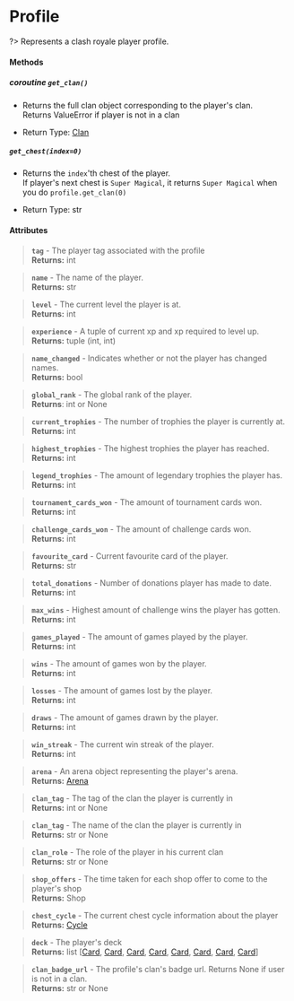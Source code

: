 # Profile
?> Represents a clash royale player profile.

#### Methods

##### *coroutine* **`get_clan()`**
  * Returns the full clan object corresponding to the player's clan.    
  Returns ValueError if player is not in a clan

  * Return Type: [Clan](clan.md)

##### **`get_chest(index=0)`**
  * Returns the `index`'th chest of the player.    
  If player's next chest is `Super Magical`, it returns `Super Magical` when you do `profile.get_clan(0)`

  * Return Type: str
  
#### Attributes
> **`tag`** - The player tag associated with the profile    
**Returns:** int
  
> **`name`** - The name of the player.    
**Returns:** str

> **`level`** - The current level the player is at.    
**Returns:** int

> **`experience`** - A tuple of current xp and xp required to level up.    
**Returns:** tuple (int, int)

> **`name_changed`** - Indicates whether or not the player has changed names.    
**Returns:** bool

> **`global_rank`** - The global rank of the player.    
**Returns**: int or None

> **`current_trophies`** - The number of trophies the player is currently at.    
**Returns:** int
  
> **`highest_trophies`** - The highest trophies the player has reached.    
**Returns:** int
  
> **`legend_trophies`** - The amount of legendary trophies the player has.    
**Returns:** int
  
> **`tournament_cards_won`** - The amount of tournament cards won.    
**Returns:** int

> **`challenge_cards_won`** - The amount of challenge cards won.    
**Returns:** int

> **`favourite_card`** - Current favourite card of the player.    
**Returns:** str

> **`total_donations`** - Number of donations player has made to date.    
**Returns:** int

> **`max_wins`** - Highest amount of challenge wins the player has gotten.    
**Returns:** int

> **`games_played`** - The amount of games played by the player.    
**Returns:** int

> **`wins`** - The amount of games won by the player.    
**Returns:** int

> **`losses`** - The amount of games lost by the player.    
**Returns:** int

> **`draws`** - The amount of games drawn by the player.    
**Returns:** int

> **`win_streak`** - The current win streak of the player.    
**Returns:** int

> **`arena`** - An arena object representing the player's arena.    
**Returns:** [Arena](arena.md)

> **`clan_tag`** - The tag of the clan the player is currently in  
**Returns:** int or None

> **`clan_tag`** - The name of the clan the player is currently in    
**Returns:** str or None

> **`clan_role`** - The role of the player in his current clan    
**Returns:** str or None

> **`shop_offers`** - The time taken for each shop offer to come to the player's shop    
**Returns:** Shop

> **`chest_cycle`** - The current chest cycle information about the player    
**Returns:** [Cycle](cycle.md)

> **`deck`** - The player's deck    
**Returns:** list [[Card](card.md), [Card](card.md), [Card](card.md), [Card](card.md), [Card](card.md), [Card](card.md), [Card](card.md), [Card](card.md)]

> **`clan_badge_url`** - The profile's clan's badge url. Returns None if user is not in a clan.    
**Returns:** str or None